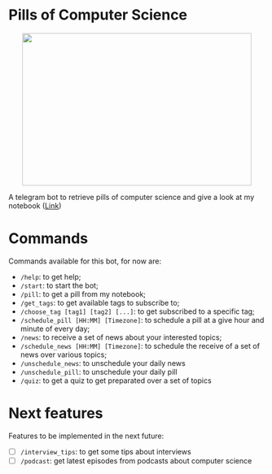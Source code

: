 # Pills of Computer Science

<p align="center">
  <img src="https://github.com/fulviodenza/pills-of-cs/assets/9990423/97511970-9bc9-4455-835c-8aa6d2c29ada" width="450" height="300" />
</p>

A telegram bot to retrieve pills of computer science and give a look at my notebook (<a href="https://t.me/pillsofcsbot">Link</a>)

# Commands
Commands available for this bot, for now are:
- `/help`: to get help;
- `/start`: to start the bot;
- `/pill`: to get a pill from my notebook;
- `/get_tags`: to get available tags to subscribe to;
- `/choose_tag [tag1] [tag2] [...]`: to get subscribed to a specific tag;
- `/schedule_pill [HH:MM] [Timezone]`: to schedule a pill at a give hour and minute of every day;
- `/news`: to receive a set of news about your interested topics;
- `/schedule_news [HH:MM] [Timezone]`: to schedule the receive of a set of news over various topics;
- `/unschedule_news`: to unschedule your daily news
- `/unschedule_pill`: to unschedule your daily pill
- `/quiz`: to get a quiz to get preparated over a set of topics
# Next features
Features to be implemented in the next future:
- [ ] `/interview_tips`: to get some tips about interviews
- [ ] `/podcast`: get latest episodes from podcasts about computer science
